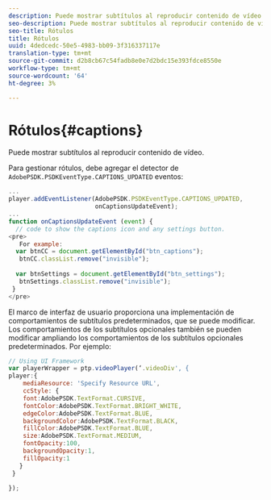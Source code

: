 ```yaml
---
description: Puede mostrar subtítulos al reproducir contenido de vídeo.
seo-description: Puede mostrar subtítulos al reproducir contenido de vídeo.
seo-title: Rótulos
title: Rótulos
uuid: 4dedcedc-50e5-4983-bb09-3f316337117e
translation-type: tm+mt
source-git-commit: d2b8cb67c54fadb8e0e7d2bdc15e393fdce8550e
workflow-type: tm+mt
source-wordcount: '64'
ht-degree: 3%

---
```



# Rótulos{#captions}

Puede mostrar subtítulos al reproducir contenido de vídeo.

Para gestionar rótulos, debe agregar el detector de `AdobePSDK.PSDKEventType.CAPTIONS_UPDATED` eventos:

```js
... 
player.addEventListener(AdobePSDK.PSDKEventType.CAPTIONS_UPDATED,  
                        onCaptionsUpdateEvent); 
... 
function onCaptionsUpdateEvent (event) { 
  // code to show the captions icon and any settings button. 
<pre>
   For example: 
  var btnCC = document.getElementById("btn_captions"); 
   btnCC.classList.remove("invisible"); 
   
  var btnSettings = document.getElementById("btn_settings"); 
   btnSettings.classList.remove("invisible"); 
 } 
</pre>
```

El marco de interfaz de usuario proporciona una implementación de comportamientos de subtítulos predeterminados, que se puede modificar. Los comportamientos de los subtítulos opcionales también se pueden modificar ampliando los comportamientos de los subtítulos opcionales predeterminados. Por ejemplo:

```js
// Using UI Framework 
var playerWrapper = ptp.videoPlayer(‘.videoDiv', { 
player:{ 
    mediaResource: 'Specify Resource URL', 
    ccStyle: { 
    font:AdobePSDK.TextFormat.CURSIVE, 
    fontColor:AdobePSDK.TextFormat.BRIGHT_WHITE, 
    edgeColor:AdobePSDK.TextFormat.BLUE, 
    backgroundColor:AdobePSDK.TextFormat.BLACK, 
    fillColor:AdobePSDK.TextFormat.BLUE, 
    size:AdobePSDK.TextFormat.MEDIUM, 
    fontOpacity:100, 
    backgroundOpacity:1, 
    fillOpacity:1 
   } 
 } 
 
}); 
```
